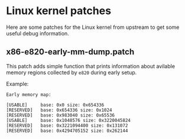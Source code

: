 # Linux kernel patches

Here are some patches for the Linux kernel from upstream to get some
useful debug information.

## x86-e820-early-mm-dump.patch

This patch adds simple function that prints information about avilable
memory regions collected by `e820` during early setup.

Example:

```
Early memory map:

[USABLE]     base: 0x0 size: 0x654336
[RESERVED]   base: 0x654336 size: 0x1024
[RESERVED]   base: 0x983040 size: 0x65536
[USABLE]     base: 0x1048576 size: 0x3220045824
[RESERVED]   base: 0x3221094400 size: 0x131072
[RESERVED]   base: 0x4294705152 size: 0x262144
```